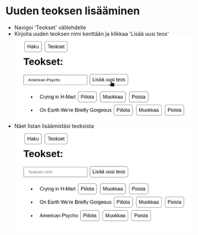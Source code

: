 # Uuden teoksen lisääminen

* Navigoi 'Teokset' välilehdelle
* Kirjoita uuden teoksen nimi kenttään ja klikkaa 'Lisää uusi teos'
![Kuva1](https://github.com/mizhonka/helmetcheck/blob/main/documentation/images/new1.png)
* Näet listan lisäämistäsi teoksista
![Kuva2](https://github.com/mizhonka/helmetcheck/blob/main/documentation/images/new2.png)
